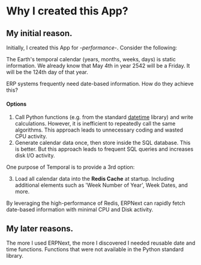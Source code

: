 # Why I created this App?

## My initial reason.
Initially, I created this App for -*performance*-.  Consider the following:

The Earth's temporal calendar (years, months, weeks, days) is static information.  We already know that May 4th in year 2542 will be a Friday.  It will be the 124th day of that year.

ERP systems frequently need date-based information.  How do they achieve this?

#### Options
1.  Call Python functions (e.g. from the standard [datetime](https://docs.python.org/3/library/datetime.html) library) and write calculations. However, it is inefficient to repeatedly call the same algorithms. This approach leads to unnecessary coding and wasted CPU activity.
2.  Generate calendar data once, then store inside the SQL database. This is better.  But this approach leads to frequent SQL queries and increases disk I/O activity.

One purpose of Temporal is to provide a 3rd option:

3. Load all calendar data into the **Redis Cache** at startup.  Including additional elements such as 'Week Number of Year', Week Dates, and more.

By leveraging the high-performance of Redis, ERPNext can rapidly fetch date-based information with minimal CPU and Disk activity.

## My later reasons.
The more I used ERPNext, the more I discovered I needed reusable date and time functions.  Functions that were not available in the Python standard library.
